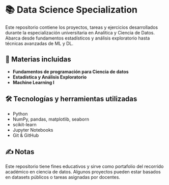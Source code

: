 # 📚 Data Science Specialization

Este repositorio contiene los proyectos, tareas y ejercicios desarrollados durante la especialización universitaria en Analitica y Ciencia de Datos. Abarca desde fundamentos estadísticos y análisis exploratorio hasta técnicas avanzadas de ML y DL.

## 🧠 Materias incluidas

- **Fundamentos de programación para Ciencia de datos**
- **Estadística y Análisis Exploratorio**
- **Machine Learning I**

## 🛠 Tecnologías y herramientas utilizadas

- Python
- NumPy, pandas, matplotlib, seaborn
- scikit-learn
- Jupyter Notebooks
- Git & GitHub

## ✍️ Notas

Este repositorio tiene fines educativos y sirve como portafolio del recorrido académico en ciencia de datos. Algunos proyectos pueden estar basados en datasets públicos o tareas asignadas por docentes.
